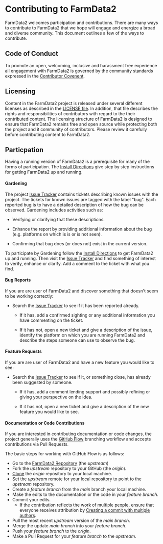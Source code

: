 # Contributing to FarmData2 #

FarmData2 welcomes participation and contributions. There are many ways to contribute to FarmData2 that we hope will engage and energize a broad and diverse community. This document outlines a few of the ways to contribute.

## Code of Conduct ##

To promote an open, welcoming, inclusive and harassment free experience all engagement with FarmData2 is governed by the community standards expressed in the [Contributor Covenent](CODE_OF_CONDUCT.md).

## Licensing ##

Content in the FarmData2 project is released under several different licenses as described in the [LICENSE file](LICENSE.md). In addition, that file describes the rights and responsibilities of contributors with regard to the their contributed content. The licensing structure of FarmData2 is designed to ensure that FarmData2 remains free and open source while protecting both the project and it community of contributors. Please review it carefully before contributing content to FarmData2.

## Particpation ##

Having a running version of FarmData2 is a prerequisite for many of the forms of participation.  The [Install Directions] give step by step instructions for getting FarmData2 up and running.

[Install Directions]: INSTALL.md

#### Gardening ####

The project [Issue Tracker] contains tickets describing known issues with the project.  The tickets for known issues are tagged with the label "bug".  Each reported bug is to have a detailed description of how the bug can be observed. Gardening includes activities such as:

  * Verifying or clarifying that these descriptions.

  * Enhance the report by providing additional information about the bug (e.g. platforms on which is is or is not seen).

  * Confirming that bug does (or does not) exist in the current version.

To participate by Gardening follow the [Install Directions] to get FarmData2 up and running. Then visit the [Issue Tracker] and find something of interest to verify, enhance or clarify.  Add a comment to the ticket with what you find.

[Issue Tracker]: https://github.com/DickinsonCollege/FarmData2/issues

#### Bug Reports ###

If you are are user of FarmData2 and discover something that doesn't seem to be working correctly:

* Search the [Issue Tracker] to see if it has been reported already.

  * If it has, add a confirmed sighting or any additional information you have commenting on the ticket.

  * If it has not, open a new ticket and give a description of the issue, identify the platform on which you are running FarmData2 and describe the steps someone can use to observe the bug.

#### Feature Requests ####

If you are are user of FarmData2 and have a new feature you would like to see:

  * Search the [Issue Tracker] to see if it, or something close, has already been suggested by someone.

    * If it has, add a comment lending support and possibly refining or giving your perspective on the idea.

    * If it has not, open a new ticket and give a description of the new feature you would like to see.

#### Documentation or Code Contributions ####

If you are interested in contributing documentation or code changes, the project generally uses the [GitHub Flow](https://githubflow.github.io/) branching workflow and accepts contributions via Pull Requests.

The basic steps for working with GitHub Flow is as follows:

  * Go to the [FarmData2 Repository] (the _upstream_)
  * Fork the _upstream_ repository to your GitHub (the _origin_).
  * [Clone] the _origin_ repository to your local machine.
  * Set the  _upstream_ remote for your local repository to point to the _upstream_ repository.
  * Create a _feature branch_ from the _main_ branch your local machine.
  * Make the edits to the documentation or the code in your _feature branch_.
  * Commit your edits.
    * If the contribution reflects the work of multiple people, ensure that
    everyone receives attribution by [Creating a commit with multiple authors].
  * Pull the most recent _upstream_ version of the _main branch_.
  * Merge the update _main branch_ into your _feature branch_.
  * Push your _feature branch_ to the _origin_.
  * Make a Pull Request for your _feature branch_ to the _upstream_.  

[Clone]: https://docs.github.com/en/free-pro-team@latest/github/creating-cloning-and-archiving-repositories/cloning-a-repository
[FarmData2 Repository]: https://github.com/DickinsonCollege/FarmData2
[Creating a commit with multiple authors]: https://docs.github.com/en/free-pro-team@latest/github/committing-changes-to-your-project/creating-a-commit-with-multiple-authors
